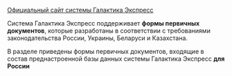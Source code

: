[Официальный сайт системы Галактика Экспресс](http://galaktika-express.ru/)

Система Галактика Экспресс поддерживает **формы первичных документов**, которые разработаны в соответствии с требованиями законодательства России, Украины, Беларуси и Казахстана.

В разделе приведены формы первичных документов, входящие в состав преднастроенной базы данных системы Галактика Экспресс **для России**